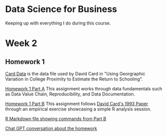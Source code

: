 # Data Science for Business
Keeping up with everything I do during this course.

# Week 2

## Homework 1
[Card Data](/week_2/card.csv) is the data file used by David Card in "Using Georgraphic Variation in College Proximity to Estimate the Return to Schooling".

[Homework 1 Part A](/week_2/Homework%201:%20Data%20Fundamentals%20pt%20A.pdf) This assignment works through data fundamentals such as Data Value Chain, Reproducibility, and Data Documentation.

[Homework 1 Part B](/week_2/Homework%201:%20Data%20Fundamentals%20pt%20B.pdf) This assignment follows [David Card's 1993 Paper](/week_2/Card-1995.pdf) through an empirical exercise showcasing a simple R analysis session.

[R Markdown file showing commands from Part B](/week_2/hw1.Rmd)

[Chat GPT conversation about the homework](https://gpt.best/REMA2QZg)

